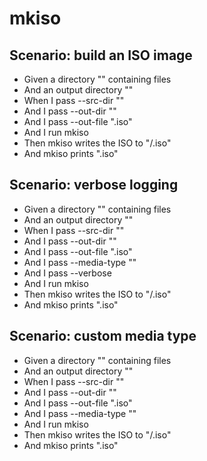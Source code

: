# mkiso

## Scenario: build an ISO image
* Given a directory "<src>" containing files
* And an output directory "<out>"
* When I pass --src-dir "<src>"
* And I pass --out-dir "<out>"
* And I pass --out-file "<name>.iso"
* And I run mkiso
* Then mkiso writes the ISO to "<out>/<name>.iso"
* And mkiso prints "<name>.iso"

## Scenario: verbose logging
* Given a directory "<src>" containing files
* And an output directory "<out>"
* When I pass --src-dir "<src>"
* And I pass --out-dir "<out>"
* And I pass --out-file "<name>.iso"
* And I pass --media-type "<media>"
* And I pass --verbose
* And I run mkiso
* Then mkiso writes the ISO to "<out>/<name>.iso"
* And mkiso prints "<name>.iso"

## Scenario: custom media type
* Given a directory "<src>" containing files
* And an output directory "<out>"
* When I pass --src-dir "<src>"
* And I pass --out-dir "<out>"
* And I pass --out-file "<name>.iso"
* And I pass --media-type "<media>"
* And I run mkiso
* Then mkiso writes the ISO to "<out>/<name>.iso"
* And mkiso prints "<name>.iso"
